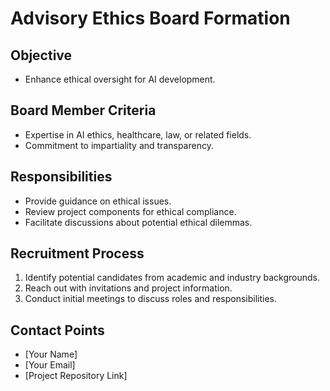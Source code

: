 # Advisory Ethics Board Formation

## Objective
- Enhance ethical oversight for AI development.

## Board Member Criteria
- Expertise in AI ethics, healthcare, law, or related fields.
- Commitment to impartiality and transparency.

## Responsibilities
- Provide guidance on ethical issues.
- Review project components for ethical compliance.
- Facilitate discussions about potential ethical dilemmas.

## Recruitment Process
1. Identify potential candidates from academic and industry backgrounds.
2. Reach out with invitations and project information.
3. Conduct initial meetings to discuss roles and responsibilities.

## Contact Points
- [Your Name]
- [Your Email]
- [Project Repository Link]
